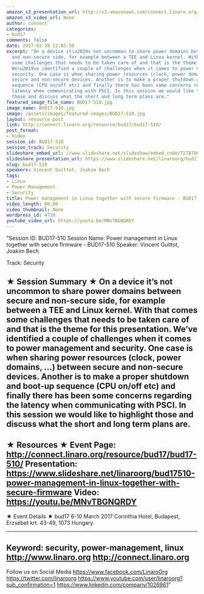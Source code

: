 ```yaml
---
amazon_s3_presentation_url: http://s3.amazonaws.com/connect.linaro.org/bud17/Presentations/BUD17-510%20-%20Power%20management%20in%20Linux%20together%20with%20secure%20firmware.pdf
amazon_s3_video_url: None
author: connect
categories:
- bud17
comments: false
date: 2017-02-28 12:05:58
excerpt: "On a device it\u2019s not uncommon to share power domains between secure
  and non-secure side, for example between a TEE and Linux kernel. With that comes
  some challenges that needs to be taken care of and that is the theme for this presentation.
  We\u2019ve identified a couple of challenges when it comes to power management and
  security. One case is when sharing power resources (clock, power domains, ...) between
  secure and non-secure devices. Another is to make a proper shutdown and boot-up
  sequence (CPU on/off etc) and finally there has been some concerns regarding the
  latency when communicating with PSCI. In this session we would like to highlight
  those and discuss what the short and long term plans are."
featured_image_file_name: BUD17-510.jpg
image_name: BUD17-510.jpg
image: /assets/images/featured-images/BUD17-510.jpg
layout: resource-post
link: http://connect.linaro.org/resource/bud17/bud17-510/
post_format:
- Video
session_id: BUD17-510
session_track: Security
slideshare_embed_url: //www.slideshare.net/slideshow/embed_code/72787006
slideshare_presentation_url: https://www.slideshare.net/linaroorg/bud17510-power-management-in-linux-together-with-secure-firmware
slug: bud17-510
speakers: Vincent Guittot, Joakim Bech
tags:
- Linux
- Power Management
- Security
title: Power management in Linux together with secure firmware - BUD17-510
video_length: 00:00
video_thumbnail: None
wordpress_id: 4728
youtube_video_url: https://youtu.be/MNvTBGNQRDY
---
```


"Session ID: BUD17-510
Session Name: Power management in Linux together with secure firmware - BUD17-510
Speaker: Vincent Guittot, Joakim Bech

Track: Security


★ Session Summary ★
On a device it’s not uncommon to share power domains between secure and non-secure side, for example between a TEE and Linux kernel. With that comes some challenges that needs to be taken care of and that is the theme for this presentation. We’ve identified a couple of challenges when it comes to power management and security. One case is when sharing power resources (clock, power domains, ...) between secure and non-secure devices. Another is to make a proper shutdown and boot-up sequence (CPU on/off etc) and finally there has been some concerns regarding the latency when communicating with PSCI. In this session we would like to highlight those and discuss what the short and long term plans are.
---------------------------------------------------
★ Resources ★
Event Page: http://connect.linaro.org/resource/bud17/bud17-510/
Presentation: https://www.slideshare.net/linaroorg/bud17510-power-management-in-linux-together-with-secure-firmware
Video: https://youtu.be/MNvTBGNQRDY
 ---------------------------------------------------

★ Event Details ★
bud17
6-10 March 2017
Corinthia Hotel, Budapest,
Erzsébet krt. 43-49,
1073 Hungary

---------------------------------------------------
Keyword: security, power-management, linux
http://www.linaro.org
http://connect.linaro.org
---------------------------------------------------
Follow us on Social Media
https://www.facebook.com/LinaroOrg
https://twitter.com/linaroorg
https://www.youtube.com/user/linaroorg?sub_confirmation=1
https://www.linkedin.com/company/1026961"
